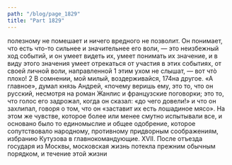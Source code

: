 ```yaml
---
path: "/blog/page_1829"
title: "Part 1829"
---
```


 полезному не помешает и ничего вредного не позволит. Он понимает, что есть что-то сильнее и значительнее его воли, — это неизбежный ход событий, и он умеет видеть их, умеет понимать их значение, и в виду этого значения умеет отрекаться от участия в этих событиях, от своей личной воли, направленной 1 этим ухом не слышат, — вот чтò плохо!
2 В сомнении, мой милый, воздерживайся,
174на другое. «А главное», думал князь Андрей, «почему веришь ему, это то, что он русский, несмотря на роман Жанлис и французские поговорки; это то, что голос его задрожал, когда он сказал: «до чего довели!» и что он захлипал, говоря о том, что он «заставит их есть лошадиное мясо». На этом же чувстве, которое более или менее смутно испытывали все, и основано было то единомыслие и общее одобрение, которое сопутствовало народному, противному придворным соображениям, избранию Кутузова в главнокомандующие.
XVII.
После отъезда государя из Москвы, московская жизнь потекла прежним обычным порядком, и течение этой жизни 

